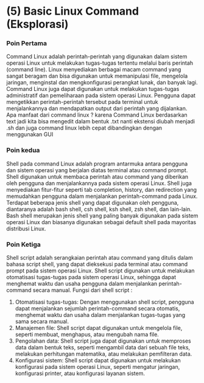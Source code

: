 # (5) Basic Linux Command (Eksplorasi)

### Poin Pertama
Command Linux adalah perintah-perintah yang digunakan dalam sistem operasi Linux untuk melakukan tugas-tugas tertentu melalui baris perintah (command line). Linux menyediakan berbagai macam command yang sangat beragam dan bisa digunakan untuk memanipulasi file, mengelola jaringan, menginstal dan mengkonfigurasi perangkat lunak, dan banyak lagi. Command Linux juga dapat digunakan untuk melakukan tugas-tugas administratif dan pemeliharaan pada sistem operasi Linux. Pengguna dapat mengetikkan perintah-perintah tersebut pada terminal untuk menjalankannya dan mendapatkan output dari perintah yang dijalankan.
Apa manfaat dari command linux ? karena Command Linux berdasarkan text jadi kita bisa mengedit dalam bentuk .txt nanti
ekstensi diubah menjadi .sh dan juga command linux lebih cepat dibandingkan dengan menggunakan GUI


### Poin kedua
Shell pada command Linux adalah program antarmuka antara pengguna dan sistem operasi yang berjalan diatas terminal atau command prompt. Shell digunakan untuk membaca perintah atau command yang diberikan oleh pengguna dan menjalankannya pada sistem operasi Linux. Shell juga menyediakan fitur-fitur seperti tab completion, history, dan redirection yang memudahkan pengguna dalam menjalankan perintah-command pada Linux.
Terdapat beberapa jenis shell yang dapat digunakan oleh pengguna, diantaranya adalah bash shell, csh shell, ksh shell, zsh shell, dan lain-lain. Bash shell merupakan jenis shell yang paling banyak digunakan pada sistem operasi Linux dan biasanya digunakan sebagai default shell pada mayoritas distribusi Linux.

### Poin Ketiga
Shell script adalah serangkaian perintah atau command yang ditulis dalam bahasa script shell, yang dapat dieksekusi pada terminal atau command prompt pada sistem operasi Linux. Shell script digunakan untuk melakukan otomatisasi tugas-tugas pada sistem operasi Linux, sehingga dapat menghemat waktu dan usaha pengguna dalam menjalankan perintah-command secara manual.
Fungsi dari shell script :
1. Otomatisasi tugas-tugas: Dengan menggunakan shell script, pengguna dapat menjalankan sejumlah perintah-command secara otomatis, menghemat waktu dan usaha dalam menjalankan tugas-tugas yang sama secara manual.
2. Manajemen file: Shell script dapat digunakan untuk mengelola file, seperti membuat, menghapus, atau mengubah nama file.
3. Pengolahan data: Shell script juga dapat digunakan untuk memproses data dalam bentuk teks, seperti mengambil data dari sebuah file teks, melakukan perhitungan matematika, atau melakukan pemfilteran data.
4. Konfigurasi sistem: Shell script dapat digunakan untuk melakukan konfigurasi pada sistem operasi Linux, seperti mengatur jaringan, konfigurasi printer, atau konfigurasi layanan sistem.
